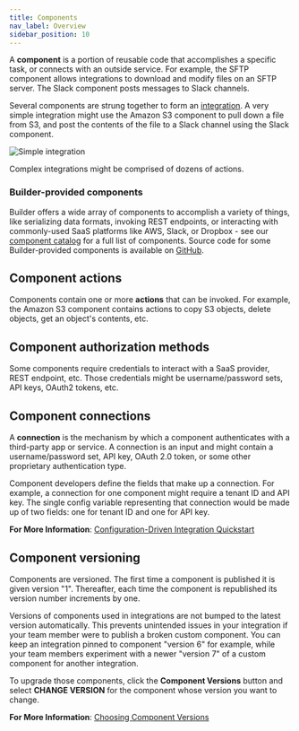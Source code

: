 ```yaml
---
title: Components
nav_label: Overview
sidebar_position: 10
---
```


A **component** is a portion of reusable code that accomplishes a specific task, or connects with an outside service.
For example, the SFTP component allows integrations to download and modify files on an SFTP server.
The Slack component posts messages to Slack channels.

Several components are strung together to form an [integration](/composer/builder/integrations/overview).
A very simple integration might use the Amazon S3 component to pull down a file from S3, and post the contents of the file to a Slack channel using the Slack component.

![Simple integration](/assets/simple-sample-integration.png)

Complex integrations might be comprised of dozens of actions.

### Builder-provided components

Builder offers a wide array of components to accomplish a variety of things, like serializing data formats, invoking REST endpoints, or interacting with commonly-used SaaS platforms like AWS, Slack, or Dropbox - see our [component catalog](/composer/builder/builder-components/epcc) for a full list of components.
Source code for some Builder-provided components is available on [GitHub](https://github.com/prismatic-io/examples/tree/main/components).

## Component actions

Components contain one or more **actions** that can be invoked.
For example, the Amazon S3 component contains actions to copy S3 objects, delete objects, get an object's contents, etc.

## Component authorization methods

Some components require credentials to interact with a SaaS provider, REST endpoint, etc.
Those credentials might be username/password sets, API keys, OAuth2 tokens, etc.

## Component connections

A **connection** is the mechanism by which a component authenticates with a third-party app or service.
A connection is an input and might contain a username/password set, API key, OAuth 2.0 token, or some other proprietary authentication type.

Component developers define the fields that make up a connection.
For example, a connection for one component might require a tenant ID and API key.
The single config variable representing that connection would be made up of two fields: one for tenant ID and one for API key.

**For More Information**:
[Configuration-Driven Integration Quickstart](/composer/builder/custom-components/quickstarts/integrations/configuration-driven-integration)

## Component versioning

Components are versioned. The first time a component is published it is given version "1". Thereafter, each time the component is republished its version number increments by one.

Versions of components used in integrations are not bumped to the latest version automatically. This prevents unintended issues in your integration if your team member were to publish a broken custom component. You can keep an integration pinned to component "version 6" for example, while your team members experiment with a newer "version 7" of a custom component for another integration.

To upgrade those components, click the **Component Versions** button and select **CHANGE VERSION** for the component whose version you want to change.

**For More Information**:
[Choosing Component Versions](/composer/builder/integrations/building-integrations#choosing-component-versions)
